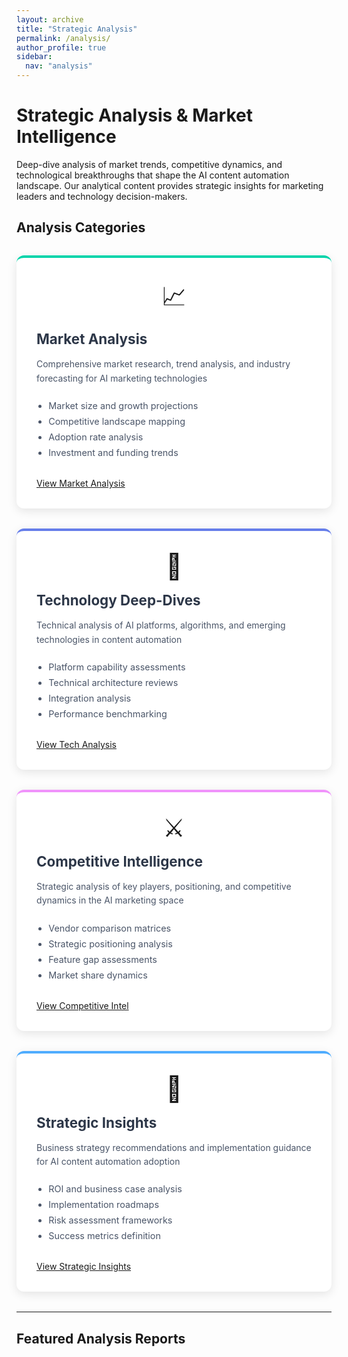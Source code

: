 ```yaml
---
layout: archive
title: "Strategic Analysis"
permalink: /analysis/
author_profile: true
sidebar:
  nav: "analysis"
---
```


# Strategic Analysis & Market Intelligence

Deep-dive analysis of market trends, competitive dynamics, and technological breakthroughs that shape the AI content automation landscape. Our analytical content provides strategic insights for marketing leaders and technology decision-makers.

## Analysis Categories

<div class="analysis-grid">
  <div class="analysis-card market">
    <div class="card-icon">📈</div>
    <h3>Market Analysis</h3>
    <p>Comprehensive market research, trend analysis, and industry forecasting for AI marketing technologies</p>
    <ul>
      <li>Market size and growth projections</li>
      <li>Competitive landscape mapping</li>
      <li>Adoption rate analysis</li>
      <li>Investment and funding trends</li>
    </ul>
    <a href="/categories/market-analysis/" class="btn btn--primary">View Market Analysis</a>
  </div>
  
  <div class="analysis-card tech">
    <div class="card-icon">🔬</div>
    <h3>Technology Deep-Dives</h3>
    <p>Technical analysis of AI platforms, algorithms, and emerging technologies in content automation</p>
    <ul>
      <li>Platform capability assessments</li>
      <li>Technical architecture reviews</li>
      <li>Integration analysis</li>
      <li>Performance benchmarking</li>
    </ul>
    <a href="/categories/tech-analysis/" class="btn btn--primary">View Tech Analysis</a>
  </div>
  
  <div class="analysis-card competitive">
    <div class="card-icon">⚔️</div>
    <h3>Competitive Intelligence</h3>
    <p>Strategic analysis of key players, positioning, and competitive dynamics in the AI marketing space</p>
    <ul>
      <li>Vendor comparison matrices</li>
      <li>Strategic positioning analysis</li>
      <li>Feature gap assessments</li>
      <li>Market share dynamics</li>
    </ul>
    <a href="/categories/competitive/" class="btn btn--primary">View Competitive Intel</a>
  </div>
  
  <div class="analysis-card strategy">
    <div class="card-icon">🎯</div>
    <h3>Strategic Insights</h3>
    <p>Business strategy recommendations and implementation guidance for AI content automation adoption</p>
    <ul>
      <li>ROI and business case analysis</li>
      <li>Implementation roadmaps</li>
      <li>Risk assessment frameworks</li>
      <li>Success metrics definition</li>
    </ul>
    <a href="/categories/strategy/" class="btn btn--primary">View Strategic Insights</a>
  </div>
</div>

---

## Featured Analysis Reports

<style>
.analysis-grid {
  display: grid;
  grid-template-columns: repeat(auto-fit, minmax(350px, 1fr));
  gap: 2rem;
  margin: 2rem 0;
}

.analysis-card {
  background: white;
  border-radius: 12px;
  padding: 2rem;
  box-shadow: 0 4px 15px rgba(0,0,0,0.1);
  transition: transform 0.3s ease, box-shadow 0.3s ease;
  border-top: 4px solid;
}

.analysis-card.market { border-top-color: #00d4aa; }
.analysis-card.tech { border-top-color: #667eea; }
.analysis-card.competitive { border-top-color: #f093fb; }
.analysis-card.strategy { border-top-color: #4facfe; }

.analysis-card:hover {
  transform: translateY(-5px);
  box-shadow: 0 8px 25px rgba(0,0,0,0.15);
}

.card-icon {
  font-size: 2.5rem;
  text-align: center;
  margin-bottom: 1rem;
}

.analysis-card h3 {
  margin-top: 0;
  font-size: 1.4rem;
  margin-bottom: 1rem;
  color: #2d3748;
}

.analysis-card p {
  margin-bottom: 1.5rem;
  color: #4a5568;
  line-height: 1.6;
}

.analysis-card ul {
  margin-bottom: 2rem;
  padding-left: 1.2rem;
}

.analysis-card li {
  margin-bottom: 0.5rem;
  color: #4a5568;
  font-size: 0.9rem;
}

.analysis-card .btn {
  width: 100%;
  text-align: center;
}
</style> 